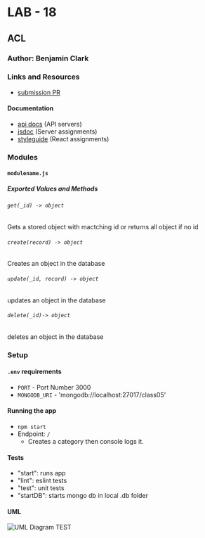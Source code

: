 # LAB - 18

## ACL

### Author: Benjamin Clark

### Links and Resources
* [submission PR](https://github.com/benjamin-401-advanced-javascript/class-18-acl/pull/2)

#### Documentation
* [api docs](http://xyz.com) (API servers)
* [jsdoc](http://xyz.com) (Server assignments)
* [styleguide](http://xyz.com) (React assignments)

### Modules
#### `modulename.js`
##### Exported Values and Methods

###### `get(_id) -> object`
Gets a stored object with mactching id or returns all object if no id

###### `create(record) -> object`
Creates an object in the database

###### `update(_id, record) -> object`
updates an object in the database

###### `delete(_id)-> object`
deletes an object in the database

### Setup
#### `.env` requirements
* `PORT` - Port Number 3000
* `MONGODB_URI` - 'mongodb://localhost:27017/class05'

#### Running the app
* `npm start`
* Endpoint: `/`
  * Creates a category then console logs it.

  
#### Tests
* "start": runs app
* "lint": eslint tests
* "test": unit tests
* "startDB": starts mongo db in local .db folder

#### UML
![UML Diagram TEST](bitmoji.png)
